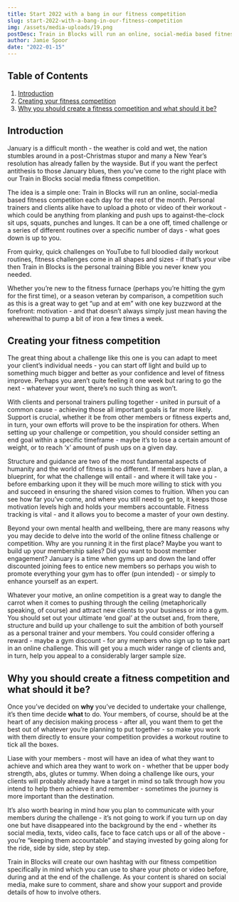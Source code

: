 ```yaml
---
title: Start 2022 with a bang in our fitness competition
slug: start-2022-with-a-bang-in-our-fitness-competition
img: /assets/media-uploads/19.png
postDesc: Train in Blocks will run an online, social-media based fitness competition each day for the rest of the month.
author: Jamie Spoor
date: "2022-01-15"
---
```


## Table of Contents

1. [Introduction](#introduction)
2. [Creating your fitness competition](#creating-your-fitness-competition)
3. [Why you should create a fitness competition and what should it be?](#why-you-should-create-a-fitness-competition-and-what-should-it-be)

## Introduction

January is a difficult month - the weather is cold and wet, the nation stumbles around in a post-Christmas stupor and many a New Year’s resolution has already fallen by the wayside. But if you want the perfect antithesis to those January blues, then you’ve come to the right place with our Train in Blocks social media fitness competition.

The idea is a simple one: Train in Blocks will run an online, social-media based fitness competition each day for the rest of the month. Personal trainers and clients alike have to upload a photo or video of their workout - which could be anything from planking and push ups to against-the-clock sit ups, squats, punches and lunges. It can be a one off, timed challenge or a series of different routines over a specific number of days - what goes down is up to you.

From quirky, quick challenges on YouTube to full bloodied daily workout routines, fitness challenges come in all shapes and sizes - if that’s your vibe then Train in Blocks is the personal training Bible you never knew you needed.

Whether you’re new to the fitness furnace (perhaps you’re hitting the gym for the first time), or a season veteran by comparison, a competition such as this is a great way to get “up and at em” with one key buzzword at the forefront: motivation - and that doesn’t always simply just mean having the wherewithal to pump a bit of iron a few times a week.

## Creating your fitness competition

The great thing about a challenge like this one is you can adapt to meet your client’s individual needs - you can start off light and build up to something much bigger and better as your confidence and level of fitness improve. Perhaps you aren’t quite feeling it one week but raring to go the next - whatever your wont, there’s no such thing as won’t.

With clients and personal trainers pulling together - united in pursuit of a common cause - achieving those all important goals is far more likely. Support is crucial, whether it be from other members or fitness experts and, in turn, your own efforts will prove to be the inspiration for others. When setting up your challenge or competition, you should consider setting an end goal within a specific timeframe - maybe it’s to lose a certain amount of weight, or to reach ‘x’ amount of push ups on a given day.

Structure and guidance are two of the most fundamental aspects of humanity and the world of fitness is no different. If members have a plan, a blueprint, for what the challenge will entail - and where it will take you - before embarking upon it they will be much more willing to stick with you and succeed in ensuring the shared vision comes to fruition. When you can see how far you’ve come, and where you still need to get to, it keeps those motivation levels high and holds your members accountable. Fitness tracking is vital - and it allows you to become a master of your own destiny.

Beyond your own mental health and wellbeing, there are many reasons why you may decide to delve into the world of the online fitness challenge or competition. Why are you running it in the first place? Maybe you want to build up your membership sales? Did you want to boost member engagement? January is a time when gyms up and down the land offer discounted joining fees to entice new members so perhaps you wish to promote everything your gym has to offer (pun intended) - or simply to enhance yourself as an expert.

Whatever your motive, an online competition is a great way to dangle the carrot when it comes to pushing through the ceiling (metaphorically speaking, of course) and attract new clients to your business or into a gym. You should set out your ultimate ‘end goal’ at the outset and, from there, structure and build up your challenge to suit the ambition of both yourself as a personal trainer and your members. You could consider offering a reward - maybe a gym discount - for any members who sign up to take part in an online challenge. This will get you a much wider range of clients and, in turn, help you appeal to a considerably larger sample size.

## Why you should create a fitness competition and what should it be?

Once you’ve decided on <strong>why</strong> you’ve decided to undertake your challenge, it’s then time decide <strong>what </strong>to do. Your members, of course, should be at the heart of any decision making process - after all, you want them to get the best out of whatever you’re planning to put together - so make you work with them directly to ensure your competition provides a workout routine to tick all the boxes.

Liase with your members - most will have an idea of what they want to achieve and which area they want to work on - whether that be upper body strength, abs, glutes or tummy. When doing a challenge like ours, your clients will probably already have a target in mind so talk through how you intend to help them achieve it and remember - sometimes the journey is more important than the destination.

It’s also worth bearing in mind how you plan to communicate with your members <em>during</em> the challenge - it’s not going to work if you turn up on day one but have disappeared into the background by the end - whether its social media, texts, video calls, face to face catch ups or all of the above - you’re “keeping them accountable” and staying invested by going along for the ride, side by side, step by step.

Train in Blocks will create our own hashtag with our fitness competition specifically in mind which you can use to share your photo or video before, during and at the end of the challenge. As your content is shared on social media, make sure to comment, share and show your support and provide details of how to involve others.
